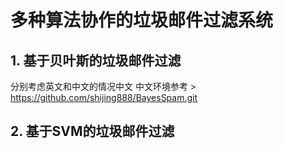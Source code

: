 # 多种算法协作的垃圾邮件过滤系统

## 1. 基于贝叶斯的垃圾邮件过滤
  分别考虑英文和中文的情况中文
  中文环境参考 > https://github.com/shijing888/BayesSpam.git
## 2. 基于SVM的垃圾邮件过滤